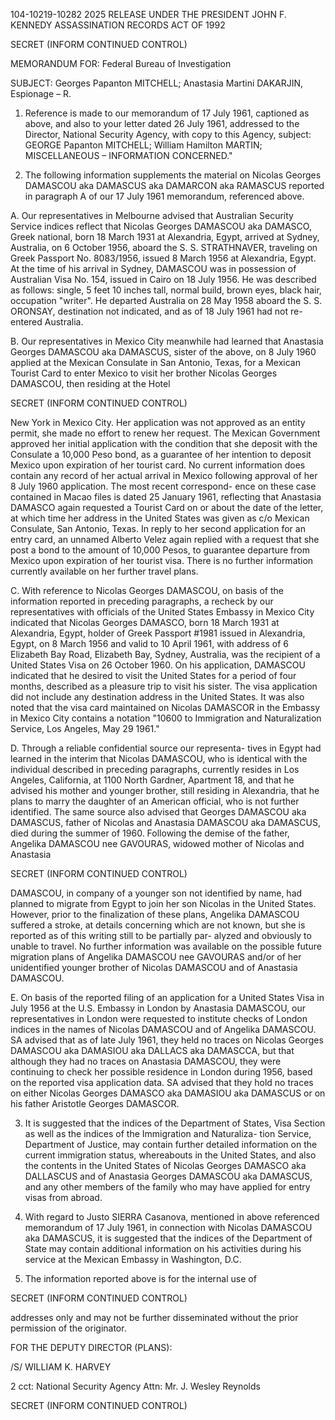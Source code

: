 104-10219-10282 2025 RELEASE UNDER THE PRESIDENT JOHN F. KENNEDY ASSASSINATION RECORDS ACT OF 1992

SECRET
(INFORM CONTINUED CONTROL)

MEMORANDUM FOR: Federal Bureau of Investigation

SUBJECT:	Georges Papanton MITCHELL;
		Anastasia Martini DAKARJIN,
		Espionage – R.

1.	Reference is made to our memorandum of 17 July 1961,
captioned as above, and also to your letter dated 26 July 1961,
addressed to the Director, National Security Agency, with copy to this
Agency, subject: GEORGE Papanton MITCHELL; William Hamilton
MARTIN; MISCELLANEOUS – INFORMATION CONCERNED."

2.	The following information supplements the material on
Nicolas Georges DAMASCOU aka DAMASCUS aka DAMARCON aka
RAMASCUS reported in paragraph A of our 17 July 1961 memorandum,
referenced above.

A.	Our representatives in Melbourne advised that Australian
Security Service indices reflect that Nicolas Georges DAMASCOU aka
DAMASCO, Greek national, born 18 March 1931 at Alexandria, Egypt,
arrived at Sydney, Australia, on 6 October 1956, aboard the S. S.
STRATHNAVER, traveling on Greek Passport
No. 8083/1956, issued 8 March 1956 at Alexandria, Egypt. At the
time of his arrival in Sydney, DAMASCOU was in possession of
Australian Visa No. 154, issued in Cairo on 18 July 1956. He was
described as follows: single, 5 feet 10 inches tall, normal build,
brown eyes, black hair, occupation "writer". He departed Australia
on 28 May 1958 aboard the S. S. ORONSAY, destination not indicated,
and as of 18 July 1961 had not re-entered Australia.

B.	Our representatives in Mexico City meanwhile had
learned that Anastasia Georges DAMASCOU aka DAMASCUS, sister of
the above, on 8 July 1960 applied at the Mexican Consulate in San
Antonio, Texas, for a Mexican Tourist Card to enter Mexico to visit
her brother Nicolas Georges DAMASCOU, then residing at the Hotel

SECRET
(INFORM CONTINUED CONTROL)

New York in Mexico City. Her application was not approved as an entity
permit, she made no effort to renew her request. The Mexican
Government approved her initial application with the condition that she deposit with the
Consulate a 10,000 Peso bond, as a guarantee of her intention to deposit
Mexico upon expiration of her tourist card. No current information
does contain any record of her actual arrival in Mexico following
approval of her 8 July 1960 application. The most recent correspond-
ence on these case contained in Macao files is dated 25 January 1961,
reflecting that Anastasia DAMASCO again requested a Tourist Card
on or about the date of the letter, at which time her address in the
United States was given as c/o Mexican Consulate, San Antonio, Texas.
In reply to her second application for an entry card, an unnamed Alberto
Velez again replied with a request that she post a bond to the amount of
10,000 Pesos, to guarantee departure from Mexico upon expiration of
her tourist visa. There is no further information currently available
on her further travel plans.

C.	With reference to Nicolas Georges DAMASCOU, on basis
of the information reported in preceding paragraphs, a recheck by our
representatives with officials of the United States Embassy in Mexico
City indicated that Nicolas Georges DAMASCO, born 18 March 1931
at Alexandria, Egypt, holder of Greek Passport #1981 issued in
Alexandria, Egypt, on 8 March 1956 and valid to 10 April 1961, with
address of 6 Elizabeth Bay Road, Elizabeth Bay, Sydney, Australia,
was the recipient of a United States Visa on 26 October 1960. On his
application, DAMASCOU indicated that he desired to visit the United
States for a period of four months, described as a pleasure trip to visit
his sister. The visa application did not include any destination address
in the United States. It was also noted that the visa card maintained on
Nicolas DAMASCOR in the Embassy in Mexico City contains a notation
"10600 to Immigration and Naturalization Service, Los Angeles,
May 29 1961."

D.	Through a reliable confidential source our representa-
tives in Egypt had learned in the interim that Nicolas DAMASCOU, who
is identical with the individual described in preceding paragraphs,
currently resides in Los Angeles, California, at 1100 North Gardner,
Apartment 18, and that he advised his mother and younger brother,
still residing in Alexandria, that he plans to marry the daughter of an
American official, who is not further identified. The same source
also advised that Georges DAMASCOU aka DAMASCUS, father of
Nicolas and Anastasia DAMASCOU aka DAMASCUS, died during the
summer of 1960. Following the demise of the father, Angelika
DAMASCOU nee GAVOURAS, widowed mother of Nicolas and Anastasia

SECRET
(INFORM CONTINUED CONTROL)

DAMASCOU, in company of a younger son not identified by name, had
planned to migrate from Egypt to join her son Nicolas in the United
States. However, prior to the finalization of these plans, Angelika
DAMASCOU suffered a stroke, at details concerning which are not
known, but she is reported as of this writing still to be partially par-
alyzed and obviously to unable to travel. No further information was available on
the possible future migration plans of Angelika DAMASCOU nee
GAVOURAS and/or of her unidentified younger brother of Nicolas
DAMASCOU and of Anastasia DAMASCOU.

E.	On basis of the reported filing of an application for a
United States Visa in July 1956 at the U.S. Embassy in London by
Anastasia DAMASCOU, our representatives in London were requested
to institute checks of London indices in the names of Nicolas
DAMASCOU and of Angelika DAMASCOU. SA advised that as of
late July 1961, they held no traces on Nicolas Georges DAMASCOU aka
DAMASIOU aka DALLACS aka DAMASCCA, but that although they had
no traces on Anastasia DAMASCOU, they were continuing to check her
possible residence in London during 1956, based on the reported visa
application data. SA advised that they hold no traces on either
Nicolas Georges DAMASCO aka DAMASIOU aka DAMASCUS or on
his father Aristotle Georges DAMASCOR.

3.	It is suggested that the indices of the Department of States,
Visa Section as well as the indices of the Immigration and Naturaliza-
tion Service, Department of Justice, may contain further detailed
information on the current immigration status, whereabouts in the
United States, and also the contents in the United States of Nicolas
Georges DAMASCO aka DALLASCUS and of Anastasia Georges DAMASCOU
aka DAMASCUS, and any other members of the family who may have
applied for entry visas from abroad.

4.	With regard to Justo SIERRA Casanova, mentioned in above
referenced memorandum of 17 July 1961, in connection with Nicolas
DAMASCOU aka DAMASCUS, it is suggested that the indices of the
Department of State may contain additional information on his activities
during his service at the Mexican Embassy in Washington, D.C.

5.	The information reported above is for the internal use of

SECRET
(INFORM CONTINUED CONTROL)

addresses only and may not be further disseminated without the prior
permission of the originator.

FOR THE DEPUTY DIRECTOR (PLANS):

/S/
WILLIAM K. HARVEY

2 cct: National Security Agency
Attn: Mr. J. Wesley Reynolds

SECRET
(INFORM CONTINUED CONTROL)
